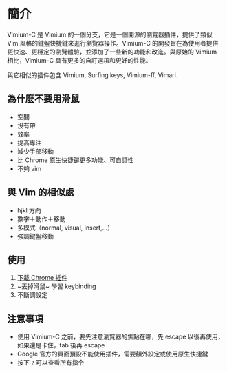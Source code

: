 # 簡介

Vimium-C 是 Vimium 的一個分支，它是一個開源的瀏覽器插件，提供了類似 Vim 風格的鍵盤快捷鍵來進行瀏覽器操作。Vimium-C 的開發旨在為使用者提供更快速、更穩定的瀏覽體驗，並添加了一些新的功能和改進。與原始的 Vimium 相比，Vimium-C 具有更多的自訂選項和更好的性能。

與它相似的插件包含 Vimium, Surfing keys, Vimium-ff, Vimari.

## 為什麼不要用滑鼠

- 空間
- 沒有帶
- 效率
- 提高專注
- 減少手部移動
- 比 Chrome 原生快捷鍵更多功能、可自訂性
- 不夠 vim

## 與 Vim 的相似處

- hjkl 方向
- 數字＋動作＋移動
- 多模式（normal, visual, insert,...）
- 強調鍵盤移動

## 使用

1. [下載 Chrome 插件](https://chromewebstore.google.com/detail/vimium-c-%E5%85%A8%E9%94%AE%E7%9B%98%E6%93%8D%E4%BD%9C%E6%B5%8F%E8%A7%88%E5%99%A8/hfjbmagddngcpeloejdejnfgbamkjaeg?hl=zh-TW)
2. ~丟掉滑鼠~ 學習 keybinding
3. 不斷調設定

## 注意事項

- 使用 Vimium-C 之前，要先注意瀏覽器的焦點在哪，先 escape 以後再使用，如果還是卡住，tab 後再 escape
- Google 官方的頁面預設不能使用插件，需要額外設定或使用原生快捷鍵
- 按下 `?` 可以查看所有指令

